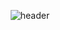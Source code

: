 

<!--

**Here are some ideas to get you started:**

🙋‍♀️ A short introduction - what is your organization all about?
🌈 Contribution guidelines - how can the community get involved?
👩‍💻 Useful resources - where can the community find your docs? Is there anything else the community should know?
🍿 Fun facts - what does your team eat for breakfast?
🧙 Remember, you can do mighty things with the power of [Markdown](https://docs.github.com/github/writing-on-github/getting-started-with-writing-and-formatting-on-github/basic-writing-and-formatting-syntax)
-->

<div align="center">

![header](https://capsule-render.vercel.app/api?type=rect&&color=FBF3DB&text=YTTC-T&height=80&animation=twinkling&fontColor=20232a&fontSize=40&stroke=ffffff&strokeWidth=0)
 
<br><br>


  
</div>
